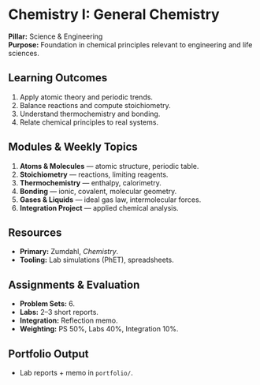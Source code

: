 # Chemistry I: General Chemistry
**Pillar:** Science & Engineering  
**Purpose:** Foundation in chemical principles relevant to engineering and life sciences.

## Learning Outcomes
1. Apply atomic theory and periodic trends.
2. Balance reactions and compute stoichiometry.
3. Understand thermochemistry and bonding.
4. Relate chemical principles to real systems.

## Modules & Weekly Topics
1. **Atoms & Molecules** — atomic structure, periodic table.
2. **Stoichiometry** — reactions, limiting reagents.
3. **Thermochemistry** — enthalpy, calorimetry.
4. **Bonding** — ionic, covalent, molecular geometry.
5. **Gases & Liquids** — ideal gas law, intermolecular forces.
6. **Integration Project** — applied chemical analysis.

## Resources
- **Primary:** Zumdahl, *Chemistry*.
- **Tooling:** Lab simulations (PhET), spreadsheets.

## Assignments & Evaluation
- **Problem Sets:** 6.
- **Labs:** 2–3 short reports.
- **Integration:** Reflection memo.
- **Weighting:** PS 50%, Labs 40%, Integration 10%.

## Portfolio Output
- Lab reports + memo in `portfolio/`.
